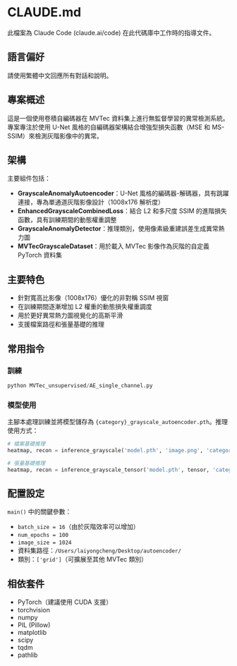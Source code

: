 # CLAUDE.md

此檔案為 Claude Code (claude.ai/code) 在此代碼庫中工作時的指導文件。

## 語言偏好
請使用繁體中文回應所有對話和說明。

## 專案概述

這是一個使用卷積自編碼器在 MVTec 資料集上進行無監督學習的異常檢測系統。專案專注於使用 U-Net 風格的自編碼器架構結合增強型損失函數（MSE 和 MS-SSIM）來檢測灰階影像中的異常。

## 架構

主要組件包括：

- **GrayscaleAnomalyAutoencoder**：U-Net 風格的編碼器-解碼器，具有跳躍連接，專為單通道灰階影像設計（1008x176 解析度）
- **EnhancedGrayscaleCombinedLoss**：結合 L2 和多尺度 SSIM 的進階損失函數，具有訓練期間的動態權重調整
- **GrayscaleAnomalyDetector**：推理類別，使用像素級重建誤差生成異常熱力圖
- **MVTecGrayscaleDataset**：用於載入 MVTec 影像作為灰階的自定義 PyTorch 資料集

## 主要特色

- 針對寬高比影像（1008x176）優化的非對稱 SSIM 視窗
- 在訓練期間逐漸增加 L2 權重的動態損失權重調度
- 用於更好異常熱力圖視覺化的高斯平滑
- 支援檔案路徑和張量基礎的推理

## 常用指令

### 訓練
```python
python MVTec_unsupervised/AE_single_channel.py
```

### 模型使用
主腳本處理訓練並將模型儲存為 `{category}_grayscale_autoencoder.pth`。推理使用方式：

```python
# 檔案基礎推理
heatmap, recon = inference_grayscale('model.pth', 'image.png', 'category')

# 張量基礎推理
heatmap, recon = inference_grayscale_tensor('model.pth', tensor, 'category')
```

## 配置設定

`main()` 中的關鍵參數：
- `batch_size = 16`（由於灰階效率可以增加）
- `num_epochs = 100`
- `image_size = 1024`
- 資料集路徑：`/Users/laiyongcheng/Desktop/autoencoder/`
- 類別：`['grid']`（可擴展至其他 MVTec 類別）

## 相依套件

- PyTorch（建議使用 CUDA 支援）
- torchvision
- numpy
- PIL (Pillow)
- matplotlib
- scipy
- tqdm
- pathlib